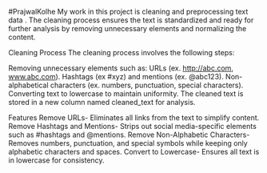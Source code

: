 


#PrajwalKolhe
My work in this project is cleaning and preprocessing text data . 
The cleaning process ensures the text is standardized and ready for further analysis by removing unnecessary elements and normalizing the content.

Cleaning Process
The cleaning process involves the following steps:

Removing unnecessary elements such as:
URLs (ex. http://abc.com, www.abc.com).
Hashtags (ex #xyz) and mentions (ex. @abc123).
Non-alphabetical characters (ex. numbers, punctuation, special characters).
Converting text to lowercase to maintain uniformity.
The cleaned text is stored in a new column named cleaned_text for analysis.

Features
Remove URLs- Eliminates all links from the text to simplify content.
Remove Hashtags and Mentions- Strips out social media-specific elements such as #hashtags and @mentions.
Remove Non-Alphabetic Characters- Removes numbers, punctuation, and special symbols while keeping only alphabetic characters and spaces.
Convert to Lowercase- Ensures all text is in lowercase for consistency.

